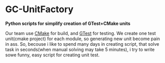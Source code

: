 # GC-UnitFactory
__Python scripts for simplify creation of GTest+CMake units__

Our team use [CMake](http://www.cmake.org) for build, and [GTest](https://code.google.com/p/googletest) for testing.
We create one test unit(cmake project) for each module, so generating new unit become pain in ass. 
So, becouse i like to spend many days in creating script, that solve task in seconds(when manual solving may take 5 minutes),
i try to write sowe funny, easy script for creating unit test.

